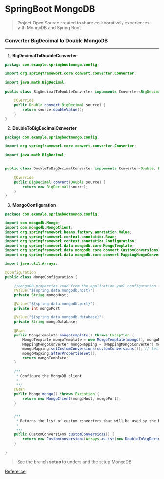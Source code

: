 # SpringBoot MongoDB 

> Project Open Source created to share collaboratively experiences with MongoDB and Spring Boot 


### Converter BigDecimal to Double MongoDB
------------------------------------------


1. **BigDecimalToDoubleConverter**

```java
package com.example.springbootmongo.config;

import org.springframework.core.convert.converter.Converter;

import java.math.BigDecimal;
 
public class BigDecimalToDoubleConverter implements Converter<BigDecimal, Double> {
 
    @Override
    public Double convert(BigDecimal source) {
        return source.doubleValue();
    }
}   
```

2. **DoubleToBigDecimalConverter**

```java
package com.example.springbootmongo.config;

import org.springframework.core.convert.converter.Converter;

import java.math.BigDecimal;
 
 
public class DoubleToBigDecimalConverter implements Converter<Double, BigDecimal> {
 
    @Override
    public BigDecimal convert(Double source) {
        return new BigDecimal(source);
    }
}
```

3. **MongoConfiguration**

```java
package com.example.springbootmongo.config;

import com.mongodb.Mongo;
import com.mongodb.MongoClient;
import org.springframework.beans.factory.annotation.Value;
import org.springframework.context.annotation.Bean;
import org.springframework.context.annotation.Configuration;
import org.springframework.data.mongodb.core.MongoTemplate;
import org.springframework.data.mongodb.core.convert.CustomConversions;
import org.springframework.data.mongodb.core.convert.MappingMongoConverter;

import java.util.Arrays;

@Configuration
public class MongoConfiguration {

    //MongoDB properties read from the application.yaml configuration file (to handle different profiles)
    @Value("${spring.data.mongodb.host}")
    private String mongoHost;

    @Value("${spring.data.mongodb.port}")
    private int mongoPort;

    @Value("${spring.data.mongodb.database}")
    private String mongoDatabase;

    @Bean
    public MongoTemplate mongoTemplate() throws Exception {
        MongoTemplate mongoTemplate = new MongoTemplate(mongo(), mongoDatabase);
        MappingMongoConverter mongoMapping = (MappingMongoConverter) mongoTemplate.getConverter();
        mongoMapping.setCustomConversions(customConversions()); // tell mongodb to use the custom converters
        mongoMapping.afterPropertiesSet();
        return mongoTemplate;
    }

    /**
     * Configure the MongoDB client
     *
     **/
    @Bean
    public Mongo mongo() throws Exception {
        return new MongoClient(mongoHost, mongoPort);
    }


    /**
     * Returns the list of custom converters that will be used by the MongoDB template
     *
     **/
    public CustomConversions customConversions() {
        return new CustomConversions(Arrays.asList(new DoubleToBigDecimalConverter(), new BigDecimalToDoubleConverter()));
    }

}
```


> See the branch **setup** to understand the setup MongoDB

[Reference](http://ufasoli.blogspot.com.br/2017/06/custom-converter-for-mongodb-and-spring.html)   